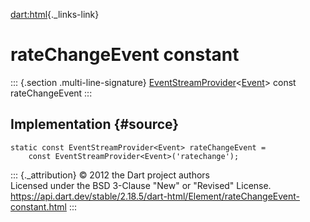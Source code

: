[dart:html](../../dart-html/dart-html-library){._links-link}

rateChangeEvent constant
========================

::: {.section .multi-line-signature}
[EventStreamProvider](../eventstreamprovider-class)\<[Event](../event-class)\>
const rateChangeEvent
:::

Implementation {#source}
--------------

``` {.language-dart data-language="dart"}
static const EventStreamProvider<Event> rateChangeEvent =
    const EventStreamProvider<Event>('ratechange');
```

::: {._attribution}
© 2012 the Dart project authors\
Licensed under the BSD 3-Clause \"New\" or \"Revised\" License.\
<https://api.dart.dev/stable/2.18.5/dart-html/Element/rateChangeEvent-constant.html>
:::
